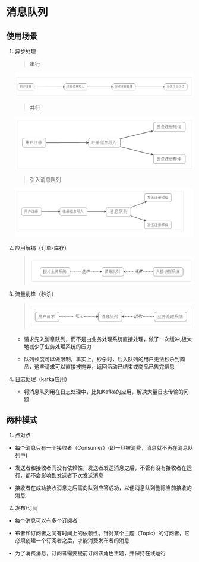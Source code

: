 # 消息队列

## 使用场景

1. 异步处理

   >串行
   
     ![](https://github.com/vicjiafeng/html_study/blob/master/image/chuanxing.png)
   
     
   >并行
   
     ![](https://github.com/vicjiafeng/html_study/blob/master/image/bingxing.png)
     
  
   >引入消息队列
   
     ![](https://github.com/vicjiafeng/html_study/blob/master/image/1.png)


2. 应用解耦（订单-库存）

   >![](https://github.com/vicjiafeng/html_study/blob/master/image/2.png)

3. 流量削锋（秒杀）

   >![](https://github.com/vicjiafeng/html_study/blob/master/image/3.png)
   
  
   * 请求先入消息队列，而不是由业务处理系统直接处理，做了一次缓冲,极大地减少了业务处理系统的压力
   
   * 队列长度可以做限制，事实上，秒杀时，后入队列的用户无法秒杀到商品，这些请求可以直接被抛弃，返回活动已结束或商品已售完信息
   
4. 日志处理（kafka应用）

   * 将消息队列用在日志处理中，比如Kafka的应用，解决大量日志传输的问题
   

## 两种模式

1. 点对点
  
  * 每个消息只有一个接收者（Consumer）(即一旦被消费，消息就不再在消息队列中)
  
  * 发送者和接收者间没有依赖性，发送者发送消息之后，不管有没有接收者在运行，都不会影响到发送者下次发送消息
  
  * 接收者在成功接收消息之后需向队列应答成功，以便消息队列删除当前接收的消息

2. 发布/订阅
  
  * 每个消息可以有多个订阅者
  
  * 布者和订阅者之间有时间上的依赖性。针对某个主题（Topic）的订阅者，它必须创建一个订阅者之后，才能消费发布者的消息
  
  * 为了消费消息，订阅者需要提前订阅该角色主题，并保持在线运行
